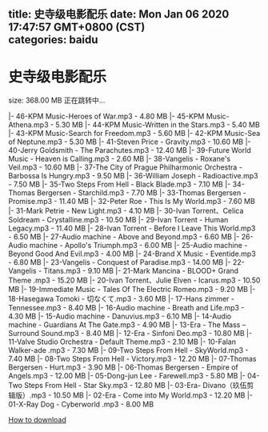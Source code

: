 
title: 史寺级电影配乐
date: Mon Jan 06 2020 17:47:57 GMT+0800 (CST)    
categories: baidu
---

# 史寺级电影配乐
size: 368.00 MB
 正在跳转中...
 
|- 46-KPM Music-Heroes of War.mp3 - 4.80 MB
|- 45-KPM Music-Athena.mp3 - 5.30 MB
|- 44-KPM Music-Written in the Stars.mp3 - 5.40 MB
|- 43-KPM Music-Search for Freedom.mp3 - 5.60 MB
|- 42-KPM Music-Sea of Neptune.mp3 - 5.30 MB
|- 41-Steven Price - Gravity.mp3 - 10.60 MB
|- 40-Jerry Goldsmith - The Parachutes.mp3 - 12.40 MB
|- 39-Future World Music - Heaven is Calling.mp3 - 2.60 MB
|- 38-Vangelis - Roxane's Veil.mp3 - 10.60 MB
|- 37-The City of Prague Philharmonic Orchestra - Barbossa Is Hungry.mp3 - 9.50 MB
|- 36-William Joseph - Radioactive.mp3 - 7.50 MB
|- 35-Two Steps From Hell - Black Blade.mp3 - 7.10 MB
|- 34-Thomas Bergersen - Starchild.mp3 - 7.70 MB
|- 33-Thomas Bergersen - Promise.mp3 - 11.40 MB
|- 32-Peter Roe - This Is My World.mp3 - 7.60 MB
|- 31-Mark Petrie - New Light.mp3 - 4.10 MB
|- 30-Ivan Torrent、Celica Soldream - Crystalline.mp3 - 10.50 MB
|- 29-Ivan Torrent - Human Legacy.mp3 - 11.40 MB
|- 28-Ivan Torrent - Before I Leave This World.mp3 - 6.50 MB
|- 27-Audio machine - Above and Beyond.mp3 - 6.60 MB
|- 26-Audio machine - Apollo's Triumph.mp3 - 6.00 MB
|- 25-Audio machine - Beyond Good And Evil.mp3 - 4.00 MB
|- 24-Brand X Music - Eventide.mp3 - 6.80 MB
|- 23-Vangelis - Conquest of Paradise.mp3 - 14.00 MB
|- 22-Vangelis - Titans.mp3 - 9.10 MB
|- 21-Mark Mancina - BLOOD+ Grand Theme .mp3 - 15.20 MB
|- 20-Ivan Torrent、Julie Elven - Icarus.mp3 - 10.50 MB
|- 19-Immediate Music - Tales Of The Electric Romeo.mp3 - 9.20 MB
|- 18-Hasegawa Tomoki - 切なくて.mp3 - 3.60 MB
|- 17-Hans zimmer - Tennessee.mp3 - 8.40 MB
|- 16-Audio machine - Breath and Life.mp3 - 4.30 MB
|- 15-Audio machine - Danuvius.mp3 - 6.10 MB
|- 14-Audio machine - Guardians At The Gate.mp3 - 4.90 MB
|- 13-Era - The Mass – Surround Sound.mp3 - 8.40 MB
|- 12-Era - Sinfoni Deo.mp3 - 10.80 MB
|- 11-Valve Studio Orchestra - Default Theme.mp3 - 2.10 MB
|- 10-Falan Walker-ade .mp3 - 7.30 MB
|- 09-Two Steps From Hell - SkyWorld.mp3 - 7.40 MB
|- 08-Two Steps From Hell - Victory.mp3 - 12.20 MB
|- 07-Thomas Bergersen - Hurt.mp3 - 3.90 MB
|- 06-Thomas Bergersen - Empire of Angels.mp3 - 12.00 MB
|- 05-Dong-jun Lee - Farewell.mp3 - 5.80 MB
|- 04-Two Steps From Hell - Star Sky.mp3 - 12.80 MB
|- 03-Era- Divano（玖伍剪辑版）.mp3 - 10.50 MB
|- 02-Era - Come into My World.mp3 - 12.20 MB
|- 01-X-Ray Dog - Cyberworld .mp3 - 8.00 MB

[How to download](https://bpcam.bemobtrk.com/go/2ceec3aa-1ca2-46d6-b9ff-aaa5c184517c?jno=1936)